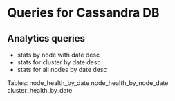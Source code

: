 # Queries for Cassandra DB

## Analytics queries

- stats by node with date desc
- stats for cluster by date desc
- stats for all nodes by date desc

Tables:
node_health_by_date
node_health_by_node_date
cluster_health_by_date